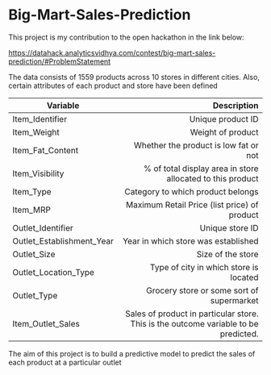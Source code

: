 # Big-Mart-Sales-Prediction

This project is my contribution to the open hackathon in the link below:

https://datahack.analyticsvidhya.com/contest/big-mart-sales-prediction/#ProblemStatement


The data consists of 1559 products across 10 stores in different cities. Also, certain attributes of each product and store have been defined

| Variable | Description |
|----------|------------:|
| Item_Identifier | Unique product ID|
| Item_Weight | Weight of product |
| Item_Fat_Content | Whether the product is low fat or not|
| Item_Visibility | % of total display area in store allocated to this product |
| Item_Type | Category to which product belongs|
| Item_MRP | Maximum Retail Price (list price) of product|
| Outlet_Identifier | Unique store ID |
| Outlet_Establishment_Year | Year in which store was established|
| Outlet_Size | Size of the store|
| Outlet_Location_Type | Type of city in which store is located|
| Outlet_Type | Grocery store or some sort of supermarket|
| Item_Outlet_Sales| Sales of product in particular store. This is the outcome variable to be predicted.|

The aim of this project is to build a predictive model to predict the sales of each product at a particular outlet
